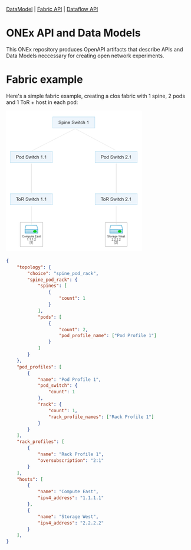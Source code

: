 [DataModel](https://redocly.github.io/redoc/?url=https://raw.githubusercontent.com/open-network-experiments/models/main/docs/onexdatamodel_openapi.yaml)
| [Fabric API](https://redocly.github.io/redoc/?url=https://raw.githubusercontent.com/open-network-experiments/models/main/docs/onexfabric_openapi.yaml)
| [Dataflow API](https://redocly.github.io/redoc/?url=https://raw.githubusercontent.com/open-network-experiments/models/main/docs/onexdataflow_openapi.yaml)
# ONEx API and Data Models
This ONEx repository produces OpenAPI artifacts that describe APIs and Data Models neccessary for creating open network experiments.

# Fabric example

Here's a simple fabric example, creating a clos fabric with 1 spine, 2 pods and 1 ToR + host in each pod:


![fabric sample](/assets/sample_fabric.png)


```json
{
    "topology": {
        "choice": "spine_pod_rack",
        "spine_pod_rack": {
            "spines": [
                { 
                    "count": 1
                }
            ],
            "pods": [
                {
                    "count": 2,
                    "pod_profile_name": ["Pod Profile 1"]
                }
            ]
        }
    },
    "pod_profiles": [
        {
            "name": "Pod Profile 1",
            "pod_switch": {
                "count": 1
            },
            "rack": {
                "count": 1,
                "rack_profile_names": ["Rack Profile 1"]
            }
        }
    ],
    "rack_profiles": [
        {
            "name": "Rack Profile 1",
            "oversubscription": "2:1"
        }
    ],
    "hosts": [
        {
            "name": "Compute East",
            "ipv4_address": "1.1.1.1"
        },
        {
            "name": "Storage West",
            "ipv4_address": "2.2.2.2"
        }
    ],
}
```
